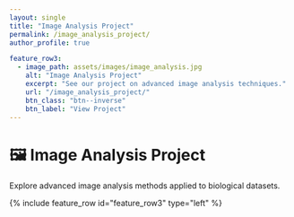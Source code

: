 ```yaml
---
layout: single
title: "Image Analysis Project"
permalink: /image_analysis_project/
author_profile: true

feature_row3:
  - image_path: assets/images/image_analysis.jpg
    alt: "Image Analysis Project"
    excerpt: "See our project on advanced image analysis techniques."
    url: "/image_analysis_project/"
    btn_class: "btn--inverse"
    btn_label: "View Project"
---
```


# 🖼️ Image Analysis Project

Explore advanced image analysis methods applied to biological datasets.

{% include feature_row id="feature_row3" type="left" %}
